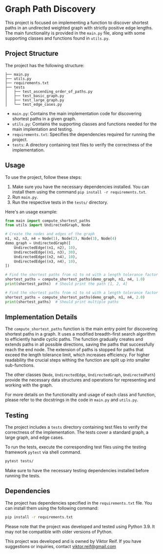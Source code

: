 # Graph Path Discovery

This project is focused on implementing a function to discover shortest paths in an undirected weighted graph with strictly positive edge lengths. The main functionality is provided in the `main.py` file, along with some supporting classes and functions found in `utils.py`.

## Project Structure

The project has the following structure:

```
├── main.py
├── utils.py
├── requirements.txt
├── tests
│   ├── test_ascending_order_of_paths.py
│   ├── test_basic_graph.py
│   ├── test_large_graph.py
│   └── test_edge_cases.py
```

- `main.py`: Contains the main implementation code for discovering shortest paths in a given graph.
- `utils.py`: Contains the supporting classes and functions needed for the main implentation and testing.
- `requirements.txt`: Specifies the dependencies required for running the project.
- `tests`: A directory containing test files to verify the correctness of the implementation.

## Usage

To use the project, follow these steps:

1. Make sure you have the necessary dependencies installed. You can install them using the command `pip install -r requirements.txt`.
2. Run `main.py`.
3. Run the respective tests in the `tests/` directory.


Here's an usage example:

```python
from main import compute_shortest_paths
from utils import UndirectedGraph, Node

# Create the nodes and edges of the graph
n1, n2, n3, n4 = Node(1), Node(2), Node(3), Node(4)
demo_graph = UndirectedGraph([
    UndirectedEdge((n1, n2), 10),
    UndirectedEdge((n1, n3), 30),
    UndirectedEdge((n2, n4), 10),
    UndirectedEdge((n3, n4), 10),
])

# Find the shortest paths from n1 to n4 with a length tolerance factor of 1.0
shortest_paths = compute_shortest_paths(demo_graph, n1, n4, 1.0)
print(shortest_paths)  # Should print the path [1, 2, 4]

# Find the shortest paths from n1 to n4 with a length tolerance factor of 2.0
shortest_paths = compute_shortest_paths(demo_graph, n1, n4, 2.0)
print(shortest_paths)  # Should print multiple paths
```

## Implementation Details

The `compute_shortest_paths` function is the main entry point for discovering shortest paths in a graph. It uses a modified breadth-first search algorithm to efficiently handle cyclic paths. The function gradually creates and extends paths in all possible directions, saving the paths that successfully reach the end node. The extension of paths is stopped for paths that exceed the length tolerance limit, which increases efficiency. For higher readability the crucial steps withing the function are split up into smaller sub-functions.

The other classes (`Node`, `UndirectedEdge`, `UndirectedGraph`, `UndirectedPath`) provide the necessary data structures and operations for representing and working with the graph.

For more details on the functionality and usage of each class and function, please refer to the docstrings in the code in `main.py` and `utils.py`.

## Testing

The project includes a `tests` directory containing test files to verify the correctness of the implementation. The tests cover a standard graph, a large graph, and edge cases.

To run the tests, execute the corresponding test files using the testing framework `pytest` via shell command.

```bash
pytest tests/
```

Make sure to have the necessary testing dependencies installed before running the tests.

## Dependencies

The project has dependencies specified in the `requirements.txt` file. You can install them using the following command:

```bash
pip install -r requirements.txt
```

Please note that the project was developed and tested using Python 3.9. It may not be compatible with older versions of Python.

This project was developed and is owned by Viktor Reif. If you have suggestions or inquiries, contact viktor.reif@gmail.com
